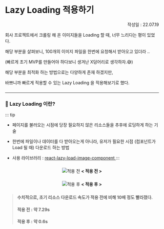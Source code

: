 # Lazy Loading 적용하기

<p align="right">작성일 : 22.07.19</p>

회사 프로젝트에서 크롤링 해 온 이미지들을 Loading 할 때, 너무 느리다는 평이 있었다.

해당 부분을 살펴보니, 100개의 이미지 파일을 한번에 요청해서 받아오고 있더라 ..

(빠르게 초기 MVP를 만들어야 하다보니 생겨난 X덩어리로 생각하자.😅)

해당 부분을 최적화 하는 방법으로는 다양하게 존재 하겠지만,

바쁘니까 빠르게 적용할 수 있는 Lazy Loading 을 적용해보기로 했다.

###

--------------

### 📕 Lazy Loading 이란?


::: tip
- 페이지를 불러오는 시점에 당장 필요하지 않은 리소스들을 추후에 로딩하게 하는 기술

- 한번에 파일이나 데이터를 다 받아오는게 아니라, 유저가 필요한 시점 (컴포넌트가 Load 될 때) 다운로드 하는 방법
- 사용 라이브러리 :
  <a href="https://github.com/Aljullu/react-lazy-load-image-component">
  react-lazy-load-image-component
  </a>
:::

###


<p align="center">
<img src="https://user-images.githubusercontent.com/107361759/179777717-a1858535-d890-48c2-a206-03fc866bd4fb.png" alt="적용 전">
<b>< 적용 전 ></b>
</p>

###

<p align="center">
<img src="https://user-images.githubusercontent.com/107361759/179778042-5bf73b40-2d27-431f-b468-a120abc13dd9.png" alt="적용 후">
<b>< 적용 후 ></b>
</p>

###

> #### 수치적으로, 초기 리소스 다운로드 속도가 적용 전에 비해 10배 정도 빨라졌다.
> 
> #### 적용 전 : 약 7.29s
> 
> #### 적용 후 : 약 0.6s
